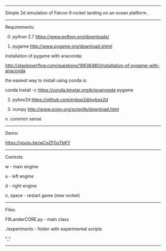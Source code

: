 ______________________________________________

Simple 2d simulation of Falcon 9 rocket landing on an ocean platform.

______________________________________________

Requirements:

0. python 2.7
https://www.python.org/downloads/

1. pygame
http://www.pygame.org/download.shtml

installation of pygame with anaconda:

http://stackoverflow.com/questions/19636480/installation-of-pygame-with-anaconda

the easiest way to install using conda is:

conda install -c https://conda.binstar.org/krisvanneste pygame

2. pybox2d
https://github.com/pybox2d/pybox2d

3. numpy
http://www.scipy.org/scipylib/download.html

n. common sense

______________________________________________

Demo:

https://youtu.be/wCqZF0uTbKY

______________________________________________

Controls:

w - main engine

a - left engine

d - right engine

n, space - restart game (new rocket)

______________________________________________

Files:

F9LanderCORE.py - main class

./experiments - folder with experimental scripts

^_^
______________________________________________

